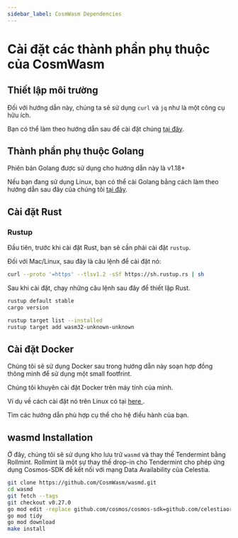 ```yaml
---
sidebar_label: CosmWasm Dependencies
---
```


# Cài đặt các thành phần phụ thuộc của CosmWasm

## Thiết lập môi trường

Đối với hướng dẫn này, chúng ta sẽ sử dụng `curl` và `jq` như là một công cụ hữu ích.

Bạn có thể làm theo hướng dẫn sau để cài đặt chúng [tại đây](./environment.md#setting-up-dependencies).

## Thành phần phụ thuộc Golang

Phiên bản Golang được sử dụng cho hướng dẫn này là v1.18+

Nếu bạn đang sử dụng Linux, bạn có thể cài Golang bằng cách làm theo hướng dẫn sau đây của chúng tôi [tại đây](./environment.md#install-golang).

## Cài đặt Rust

### Rustup

Đầu tiên, trước khi cài đặt Rust, bạn sẽ cần phải cài đặt `rustup`.

Đối với Mac/Linux, sau đây là câu lệnh để cài đặt nó:

```sh
curl --proto '=https' --tlsv1.2 -sSf https://sh.rustup.rs | sh
```

Sau khi cài đặt, chạy những câu lệnh sau đây để thiết lập Rust.

```sh
rustup default stable
cargo version

rustup target list --installed
rustup target add wasm32-unknown-unknown
```

## Cài đặt Docker

Chúng tôi sẽ sử dụng Docker sau trong hướng dẫn này soạn hợp đồng thông minh để sử dụng một small footfrint.

Chúng tôi khuyên cài đặt Docker trên máy tính của mình.

Ví dụ về cách cài đặt nó trên Linux có tại [here ](https://docs.docker.com/engine/install/ubuntu/).

Tìm các hướng dẫn phù hợp cụ thể cho hệ điều hành của bạn.

## wasmd Installation

Ở đây, chúng tôi sẽ sử dụng kho lưu trữ `wasmd` và thay thế Tendermint bằng Rollmint. Rollmint là một sự thay thế drop-in cho Tendermint cho phép ứng dụng Cosmos-SDK để kết nối với mạng Data Availability của Celestia.

```sh
git clone https://github.com/CosmWasm/wasmd.git
cd wasmd
git fetch --tags
git checkout v0.27.0
go mod edit -replace github.com/cosmos/cosmos-sdk=github.com/celestiaorg/cosmos-sdk-rollmint@v0.46.1-rollmint-v0.4.0
go mod tidy 
go mod download
make install
```
